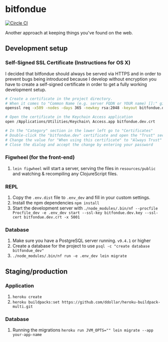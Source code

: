 # bitfondue

[![Circle CI](https://circleci.com/gh/bitfondue/bitfondue-website.svg?style=svg)](https://circleci.com/gh/bitfondue/bitfondue-website)

Another approach at keeping things you've found on the web.

## Development setup

### Self-Signed SSL Certificate (Instructions for OS X)

I decided that bitfondue should always be served via HTTPS and in order to prevent bugs being introduced because I develop without encryption you have to create a self-signed certificate in order to get a fully working development setup.

```bash
# Create a certificate in the project directory.
# When it comes to "Common Name (e.g. server FQDN or YOUR name) []:" give it the value "bitfondue.dev"
openssl req -x509 -nodes -days 365 -newkey rsa:2048 -keyout bitfondue.dev.key -out bitfondue.dev.crt

# Open the certificate in the Keychain Access application
open /Applications/Utilities/Keychain\ Access.app bitfondue.dev.crt

# In the "Category" section in the lower left go to "Certificates"
# Double-click the "bitfondue.dev" certificate and open the "Trust" section
# Change the value for "When using this certificate" to "Always Trust"
# Close the dialog and accept the change by entering your password
```

### Figwheel (for the front-end)

1. `lein figwheel` will start a server, serving the files in `resources/public` and watching & recompiling any ClojureScript files.

### REPL

1. Copy the `.env.dist` file to `.env_dev` and fill in your custom settings.
1. Install the npm dependencies `npm install`
1. Start the development server with `./node_modules/.bin/nf --procfile Procfile_dev -e .env_dev start --ssl-key bitfondue.dev.key --ssl-cert bitfondue.dev.crt -x 5001`

### Database

1. Make sure you have a PostgreSQL server running. `v9.4.1` or higher
1. Create a database for the project to use `psql -c "create database bitfondue_dev"`
1. `./node_modules/.bin/nf run -e .env_dev lein migrate`

## Staging/production

### Application

1. `heroku create`
1. `heroku buildpacks:set https://github.com/ddollar/heroku-buildpack-multi.git`

### Database

1. Running the migrations `heroku run JVM_OPTS="" lein migrate --app your-app-name`
